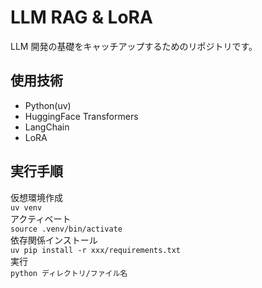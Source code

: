 # LLM RAG & LoRA

LLM 開発の基礎をキャッチアップするためのリポジトリです。

## 使用技術

- Python(uv)
- HuggingFace Transformers
- LangChain
- LoRA

## 実行手順

仮想環境作成  
`uv venv`  
アクティベート  
`source .venv/bin/activate`  
依存関係インストール  
`uv pip install -r xxx/requirements.txt`  
実行  
`python ディレクトリ/ファイル名`
